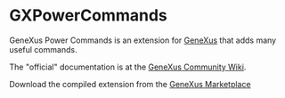 # GXPowerCommands
GeneXus Power Commands is an extension for [GeneXus](http://genexus.com/) that adds many useful commands.

The "official" documentation is at the [GeneXus Community Wiki](http://wiki.genexus.com/commwiki/servlet/wiki?GXPowerCommands,).

Download the compiled extension from the [GeneXus Marketplace](http://marketplace.genexus.com/viewproduct.aspx?225)
